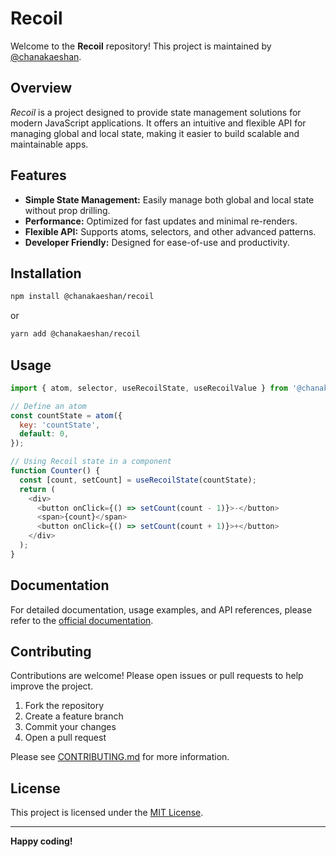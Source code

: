 # Recoil

Welcome to the **Recoil** repository! This project is maintained by [@chanakaeshan](https://github.com/chanakaeshan).

## Overview

_Recoil_ is a project designed to provide state management solutions for modern JavaScript applications. It offers an intuitive and flexible API for managing global and local state, making it easier to build scalable and maintainable apps.

## Features

- **Simple State Management:** Easily manage both global and local state without prop drilling.
- **Performance:** Optimized for fast updates and minimal re-renders.
- **Flexible API:** Supports atoms, selectors, and other advanced patterns.
- **Developer Friendly:** Designed for ease-of-use and productivity.

## Installation

```bash
npm install @chanakaeshan/recoil
```

or

```bash
yarn add @chanakaeshan/recoil
```

## Usage

```js
import { atom, selector, useRecoilState, useRecoilValue } from '@chanakaeshan/recoil';

// Define an atom
const countState = atom({
  key: 'countState',
  default: 0,
});

// Using Recoil state in a component
function Counter() {
  const [count, setCount] = useRecoilState(countState);
  return (
    <div>
      <button onClick={() => setCount(count - 1)}>-</button>
      <span>{count}</span>
      <button onClick={() => setCount(count + 1)}>+</button>
    </div>
  );
}
```

## Documentation

For detailed documentation, usage examples, and API references, please refer to the [official documentation](https://github.com/chanakaeshan/recoil/wiki).

## Contributing

Contributions are welcome! Please open issues or pull requests to help improve the project.

1. Fork the repository
2. Create a feature branch
3. Commit your changes
4. Open a pull request

Please see [CONTRIBUTING.md](CONTRIBUTING.md) for more information.

## License

This project is licensed under the [MIT License](LICENSE).

---

**Happy coding!**
